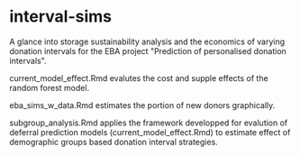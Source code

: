# interval-sims
A glance into storage sustainability analysis and the economics of varying donation intervals for the EBA project "Prediction of personalised donation intervals".

current_model_effect.Rmd evalutes the cost and supple effects of the random forest model.

eba_sims_w_data.Rmd estimates the portion of new donors graphically.

subgroup_analysis.Rmd applies the framework developped for evalution of deferral prediction models (current_model_effect.Rmd) to estimate effect of demographic groups based donation interval strategies.
